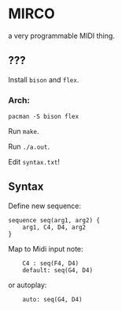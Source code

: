 # MIRCO
a very programmable MIDI thing.

## ???

Install `bison` and `flex`.

### Arch:

`
pacman -S bison flex
`

Run `make`.

Run `./a.out`.

Edit `syntax.txt`!

## Syntax

Define new sequence:

```
sequence seq(arg1, arg2) {
    arg1, C4, D4, arg2
}
```

Map to Midi input note:

```
    C4 : seq(F4, D4)
    default: seq(G4, D4)
```

or autoplay:

```
    auto: seq(G4, D4)
```
